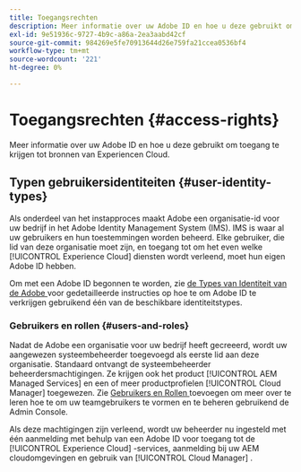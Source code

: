 ```yaml
---
title: Toegangsrechten
description: Meer informatie over uw Adobe ID en hoe u deze gebruikt om toegang te krijgen tot bronnen van Experiencen Cloud.
exl-id: 9e51936c-9727-4b9c-a86a-2ea3aabd42cf
source-git-commit: 984269e5fe70913644d26e759fa21ccea0536bf4
workflow-type: tm+mt
source-wordcount: '221'
ht-degree: 0%

---
```



# Toegangsrechten {#access-rights}

Meer informatie over uw Adobe ID en hoe u deze gebruikt om toegang te krijgen tot bronnen van Experiencen Cloud.

## Typen gebruikersidentiteiten {#user-identity-types}

Als onderdeel van het instapproces maakt Adobe een organisatie-id voor uw bedrijf in het Adobe Identity Management System (IMS). IMS is waar al uw gebruikers en hun toestemmingen worden beheerd. Elke gebruiker, die lid van deze organisatie moet zijn, en toegang tot om het even welke [!UICONTROL Experience Cloud] diensten wordt verleend, moet hun eigen Adobe ID hebben.

Om met een Adobe ID begonnen te worden, zie [ de Types van Identiteit van de Adobe ](https://helpx.adobe.com/nl/enterprise/using/identity.html) voor gedetailleerde instructies op hoe te om Adobe ID te verkrijgen gebruikend één van de beschikbare identiteitstypes.

### Gebruikers en rollen {#users-and-roles}

Nadat de Adobe een organisatie voor uw bedrijf heeft gecreeerd, wordt uw aangewezen systeembeheerder toegevoegd als eerste lid aan deze organisatie. Standaard ontvangt de systeembeheerder beheerdersmachtigingen. Ze krijgen ook het product [!UICONTROL AEM Managed Services] en een of meer productprofielen [!UICONTROL Cloud Manager] toegewezen. Zie [ Gebruikers en Rollen ](/help/requirements/users-and-roles.md) toevoegen om meer over te leren hoe te om uw teamgebruikers te vormen en te beheren gebruikend de Admin Console.

Als deze machtigingen zijn verleend, wordt uw beheerder nu ingesteld met één aanmelding met behulp van een Adobe ID voor toegang tot de [!UICONTROL Experience Cloud] -services, aanmelding bij uw AEM cloudomgevingen en gebruik van [!UICONTROL Cloud Manager] .
